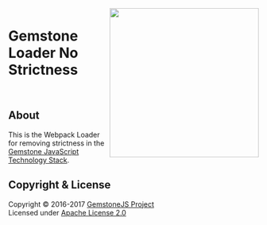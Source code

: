 
<img src="https://rawgit.com/gemstonejs/gemstone-artwork/master/gemstone-logo-white.svg" width="300" align="right" alt=""/>

Gemstone Loader No Strictness
=============================

<p/>
<img src="https://nodei.co/npm/gemstone-loader-nostrict.png?downloads=true&stars=true" alt=""/>
<p/>
<img src="https://david-dm.org/rse/gemstone-loader-nostrict.png" alt=""/>

About
-----

This is the Webpack Loader for removing strictness in the
[Gemstone JavaScript Technology Stack](http://gemstonejs.com).

Copyright &amp; License
-----------------------

Copyright &copy; 2016-2017 [GemstoneJS Project](http://gemstonejs.com)<br/>
Licensed under [Apache License 2.0](https://spdx.org/licenses/Apache-2.0)

